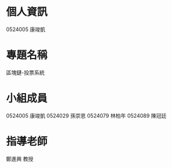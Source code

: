 # 個人資訊
0524005 康竣凱

# 專題名稱
區塊鏈-投票系統

# 小組成員
0524005 康竣凱
0524029 孫崇恩
0524079 林柏年
0524089 陳冠廷

# 指導老師
鄭進興 教授

